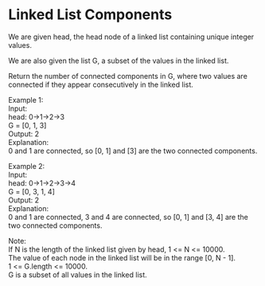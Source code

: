 # Linked List Components  

We are given head, the head node of a linked list containing unique integer values.  

We are also given the list G, a subset of the values in the linked list.  

Return the number of connected components in G, where two values are connected if they appear consecutively in the linked list.  

Example 1:  
Input:   
head: 0->1->2->3  
G = [0, 1, 3]  
Output: 2  
Explanation:   
0 and 1 are connected, so [0, 1] and [3] are the two connected components.  

Example 2:  
Input:   
head: 0->1->2->3->4  
G = [0, 3, 1, 4]  
Output: 2  
Explanation:  
0 and 1 are connected, 3 and 4 are connected, so [0, 1] and [3, 4] are the two connected components.  

Note:  
If N is the length of the linked list given by head, 1 <= N <= 10000.  
The value of each node in the linked list will be in the range [0, N - 1].  
1 <= G.length <= 10000.  
G is a subset of all values in the linked list.  